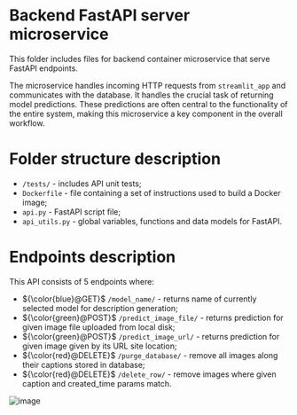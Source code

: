 # Backend FastAPI server microservice

This folder includes files for backend container microservice that serve FastAPI endpoints. 

The microservice handles incoming HTTP requests from `streamlit_app` and communicates with the database. It handles the crucial task of returning model predictions. These predictions are often central to the functionality of the entire system, making this microservice a key component in the overall workflow.

# Folder structure description

 - `/tests/` - includes API unit tests;
 - `Dockerfile` - file containing a set of instructions used to build a Docker image;
 - `api.py` - FastAPI script file;
 - `api_utils.py` - global variables, functions and data models for FastAPI.

# Endpoints description

This API consists of 5 endpoints where:
- ${\color{blue}@GET}$ `/model_name/` - returns name of currently selected model for description generation;
- ${\color{green}@POST}$ `/predict_image_file/` - returns prediction for given image file uploaded from local disk;
- ${\color{green}@POST}$ `/predict_image_url/` - returns prediction for given image given by its URL site location;
- ${\color{red}@DELETE}$ `/purge_database/` - remove all images along their captions stored in database;
- ${\color{red}@DELETE}$ `/delete_row/` - remove images where given caption and created_time params match.

![image](https://github.com/piotrulo022/Caption-generator/assets/76213314/cfb7f541-9146-4d22-a886-ba67afcd6720)

